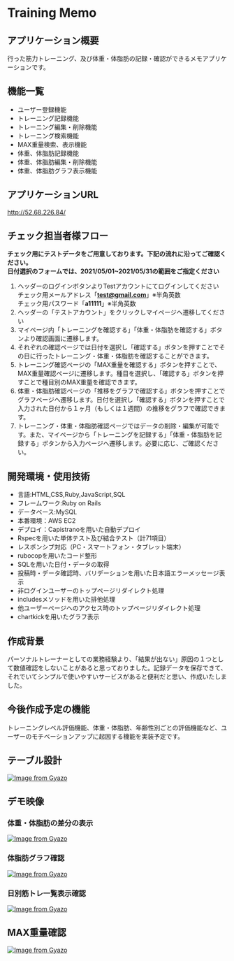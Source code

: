 # Training Memo
## アプリケーション概要
行った筋力トレーニング、及び体重・体脂肪の記録・確認ができるメモアプリケーションです。
## 機能一覧
- ユーザー登録機能  
- トレーニング記録機能  
- トレーニング編集・削除機能  
- トレーニング検索機能  
- MAX重量検索、表示機能  
- 体重、体脂肪記録機能  
- 体重、体脂肪編集・削除機能  
- 体重、体脂肪グラフ表示機能

## アプリケーションURL
http://52.68.226.84/

## チェック担当者様フロー
**チェック用にテストデータをご用意しております。下記の流れに沿ってご確認ください。**  
**日付選択のフォームでは、2021/05/01~2021/05/31の範囲をご指定ください**
1. ヘッダーのログインボタンよりTestアカウントにてログインしてください  
チェック用メールアドレス「**test@gmail.com**」※半角英数  
チェック用パスワード「**a11111**」※半角英数  
2. ヘッダーの「テストアカウント」をクリックしマイページへ遷移してください
3. マイページ内「トレーニングを確認する」「体重・体脂肪を確認する」ボタンより確認画面に遷移します。
4. それぞれの確認ページでは日付を選択し「確認する」ボタンを押すことでその日に行ったトレーニング・体重・体脂肪を確認することができます。  
5. トレーニング確認ページの「MAX重量を確認する」ボタンを押すことで、MAX重量確認ページに遷移します。種目を選択し、「確認する」ボタンを押すことで種目別のMAX重量を確認できます。  
6. 体重・体脂肪確認ページの「推移をグラフで確認する」ボタンを押すことでグラフページへ遷移します。日付を選択し「確認する」ボタンを押すことで入力された日付から１ヶ月（もしくは１週間）の推移をグラフで確認できます。
7. トレーニング・体重・体脂肪確認ページではデータの削除・編集が可能です。また、マイページから「トレーニングを記録する」「体重・体脂肪を記録する」ボタンから入力ページへ遷移します。必要に応じ、ご確認ください。

## 開発環境・使用技術
- 言語:HTML,CSS,Ruby,JavaScript,SQL  
- フレームワーク:Ruby on Rails  
- データベース:MySQL
- 本番環境：AWS EC2  
- デプロイ：Capistranoを用いた自動デプロイ 
- Rspecを用いた単体テスト及び結合テスト（計71項目）  
- レスポンシブ対応（PC・スマートフォン・タブレット端末）  
- rubocopを用いたコード整形  
- SQLを用いた日付・データの取得
- 投稿時・データ確認時、バリデーションを用いた日本語エラーメッセージ表示
- 非ログインユーザーのトップページリダイレクト処理
- includesメソッドを用いた排他処理
- 他ユーザーページへのアクセス時のトップページリダイレクト処理
- chartkickを用いたグラフ表示
## 作成背景  
パーソナルトレーナーとしての業務経験より、「結果が出ない」原因の１つとして数値確認をしないことがあると思っておりました。記録データを保存できて、それでいてシンプルで使いやすいサービスがあると便利だと思い、作成いたしました。
## 今後作成予定の機能
トレーニングレベル評価機能、体重・体脂肪、年齢性別ごとの評価機能など、ユーザーのモチベーションアップに起因する機能を実装予定です。


## テーブル設計
[![Image from Gyazo](https://i.gyazo.com/5cbbfaf946e8a8660f35bc33742f7e45.png)](https://gyazo.com/5cbbfaf946e8a8660f35bc33742f7e45)

## デモ映像
### 体重・体脂肪の差分の表示
[![Image from Gyazo](https://i.gyazo.com/93d41a2e41a9e71118e29f59644f2ef1.gif)](https://gyazo.com/93d41a2e41a9e71118e29f59644f2ef1)
### 体脂肪グラフ確認
[![Image from Gyazo](https://i.gyazo.com/7502e0e30ff8b909cbad750ed57dba3b.gif)](https://gyazo.com/7502e0e30ff8b909cbad750ed57dba3b)
### 日別筋トレ一覧表示確認
[![Image from Gyazo](https://i.gyazo.com/41911962a7531954d7e9ae6405ee17bd.gif)](https://gyazo.com/41911962a7531954d7e9ae6405ee17bd)
## MAX重量確認
[![Image from Gyazo](https://i.gyazo.com/023b1308820899c91c777703b3a10069.gif)](https://gyazo.com/023b1308820899c91c777703b3a10069)
